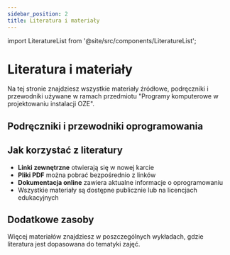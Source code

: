 ```yaml
---
sidebar_position: 2
title: Literatura i materiały
---
```


import LiteratureList from '@site/src/components/LiteratureList';

# Literatura i materiały

Na tej stronie znajdziesz wszystkie materiały źródłowe, podręczniki i przewodniki używane w ramach przedmiotu "Programy komputerowe w projektowaniu instalacji OZE".

## Podręczniki i przewodniki oprogramowania

<LiteratureList topic="software" title="Materiały oprogramowania" />

## Jak korzystać z literatury

- **Linki zewnętrzne** otwierają się w nowej karcie
- **Pliki PDF** można pobrać bezpośrednio z linków
- **Dokumentacja online** zawiera aktualne informacje o oprogramowaniu
- Wszystkie materiały są dostępne publicznie lub na licencjach edukacyjnych

## Dodatkowe zasoby

Więcej materiałów znajdziesz w poszczególnych wykładach, gdzie literatura jest dopasowana do tematyki zajęć.
